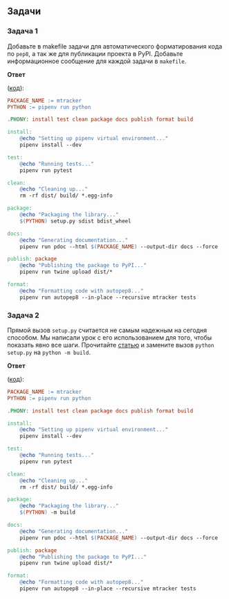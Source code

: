 ## Задачи

### Задача 1

Добавьте в makefile задачи для автоматического форматирования кода по `pep8`, а так же для публикации проекта в PyPI. Добавьте информационное сообщение для каждой задачи в `makefile`.

**Ответ**

([код](projects/packaging/pep_formating/makefile)):

```makefile
PACKAGE_NAME := mtracker
PYTHON := pipenv run python

.PHONY: install test clean package docs publish format build

install:
	@echo "Setting up pipenv virtual environment..."
	pipenv install --dev

test:
	@echo "Running tests..."
	pipenv run pytest

clean:
	@echo "Cleaning up..."
	rm -rf dist/ build/ *.egg-info

package:
	@echo "Packaging the library..."
	$(PYTHON) setup.py sdist bdist_wheel

docs:
	@echo "Generating documentation..."
	pipenv run pdoc --html $(PACKAGE_NAME) --output-dir docs --force

publish: package
	@echo "Publishing the package to PyPI..."
	pipenv run twine upload dist/*

format:
	@echo "Formatting code with autopep8..."
	pipenv run autopep8 --in-place --recursive mtracker tests

```

### Задача 2

Прямой вызов `setup.py` считается не самым надежным на сегодня способом. Мы написали урок с его использованием для того, чтобы показать явно все шаги. Прочитайте [статью](https://blog.ganssle.io/articles/2021/10/setup-py-deprecated.html) и замените вызов `python setup.py` на `python -m build`. 

**Ответ**

([код](projects/packaging/setup_to_build/makefile)):

```makefile
PACKAGE_NAME := mtracker
PYTHON := pipenv run python

.PHONY: install test clean package docs publish format build

install:
	@echo "Setting up pipenv virtual environment..."
	pipenv install --dev

test:
	@echo "Running tests..."
	pipenv run pytest

clean:
	@echo "Cleaning up..."
	rm -rf dist/ build/ *.egg-info

package:
	@echo "Packaging the library..."
	$(PYTHON) -m build

docs:
	@echo "Generating documentation..."
	pipenv run pdoc --html $(PACKAGE_NAME) --output-dir docs --force

publish: package
	@echo "Publishing the package to PyPI..."
	pipenv run twine upload dist/*

format:
	@echo "Formatting code with autopep8..."
	pipenv run autopep8 --in-place --recursive mtracker tests
```

